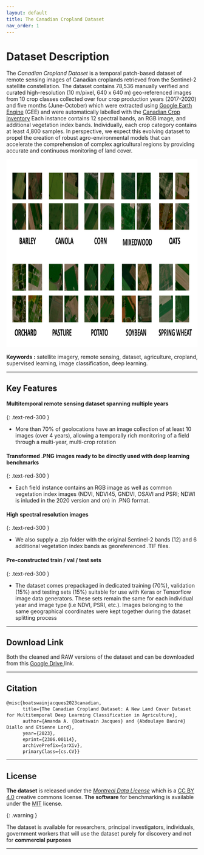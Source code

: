 ```yaml
---
layout: default
title: The Canadian Cropland Dataset
nav_order: 1
---
```


# Dataset Description

The *Canadian Cropland Dataset* is a temporal patch-based dataset of remote sensing images of Canadian croplands retrieved from the Sentinel-2 satellite constellation. The dataset contains 78,536 manually verified and curated high-resolution (10 m/pixel, 640 x 640 m) geo-referenced images from 10 crop classes collected over four crop production years (2017-2020) and five months (June-October) which were extracted using [Google Earth Engine](https://earthengine.google.com/  "Google Earth Engine") (GEE) and were automatically labelled with the [Canadian Crop Inventory](https://www.agr.gc.ca/atlas/aci "Canadian Crop Inventory") Each instance contains 12 spectral bands, an RGB image, and additional vegetation index bands. Individually, each crop category contains at least 4,800 samples. In perspective, we expect this evolving dataset to propel the creation of robust agro-environmental models that can accelerate the comprehension of complex agricultural regions by providing accurate and continuous monitoring of land cover.


<p align="center"><img src="figures/home/crop_mosaic_10_categories.png" alt="An overview of sample patches of the crop classes in the dataset. The images measure 64 x 64 pixels and have a spatial resolution of 10 m/pixel." width="980" height="495" /></p>

**Keywords :** satellite imagery, remote sensing, dataset, agriculture, cropland, supervised learning, image classification, deep learning.

___

## Key Features


#### **Multitemporal remote sensing dataset spanning multiple years** 
 {: .text-red-300 }   
 - More than 70% of geolocations have an image collection of at least 10 images (over 4 years), allowing a temporally rich monitoring of a field through a multi-year, multi-crop rotation

#### **Transformed .PNG images ready to be directly used with deep learning benchmarks** 
{: .text-red-300 }
- Each field instance contains an RGB image as well as common vegetation index images (NDVI, NDVI45, GNDVI, OSAVI and PSRI; NDWI is inluded in the 2020 version and on) in .PNG format.

#### **High spectral resolution images** 
 {: .text-red-300 }
 - We also supply a .zip folder with the original Sentinel-2 bands (12) and 6 additional vegetation index bands as georeferenced .TIF files. 

#### **Pre-constructed train / val / test sets** 
{: .text-red-300 }
- The dataset comes prepackaged in dedicated training (70%), validation (15%) and testing sets (15%) suitable for use with Keras or Tensorflow image data generators. These sets remain the same for each individual year and image type (i.e NDVI, PSRI, etc.). Images belonging to the same geographical coordinates were kept together during the dataset splitting process

___

## Download Link

Both the cleaned and RAW versions of the dataset and can be downloaded from this [Google Drive ](https://drive.google.com/drive/folders/1mNI8B5EMk0Xgvx2Pc9ztnQRaW9pXh8yb?usp=sharing "Link to dataset") link. 

___

## Citation

```
@misc{boatswainjacques2023canadian,
      title={The Canadian Cropland Dataset: A New Land Cover Dataset for Multitemporal Deep Learning Classification in Agriculture}, 
      author={Amanda A. {Boatswain Jacques} and {Abdoulaye Baniré} Diallo and Etienne Lord},
      year={2023},
      eprint={2306.00114},
      archivePrefix={arXiv},
      primaryClass={cs.CV}}
```
___

## License 

**The dataset** is released under the [*Montreal Data License*](https://github.com/bioinfoUQAM/Canadian-cropland-dataset/blob/main/DATA_LICENSE) which is a [CC BY 4.0](https://creativecommons.org/licenses/by/4.0/) creative commons license. 
**The software** for benchmarking is available under the [MIT](https://github.com/bioinfoUQAM/Canadian-cropland-dataset/blob/main/CODE_LICENSE) license.

{: .warning }

The dataset is available for researchers, principal investigators, individuals, government workers that will use the dataset purely for discovery and not for **commercial purposes**

___
